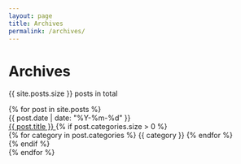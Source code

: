 ```yaml
---
layout: page
title: Archives
permalink: /archives/
---
```


<div class="archive-header">
  <h1 class="archive-title">Archives</h1>
  <p class="archive-count">{{ site.posts.size }} posts in total</p>
</div>

<div class="archive-list">
  {% for post in site.posts %}
    <div class="archive-item" data-aos="fade-up" data-aos-delay="{{ forloop.index0 | times: 100 }}">
      <div class="archive-date">
        {{ post.date | date: "%Y-%m-%d" }}
      </div>
      <div class="archive-content">
        <a href="{{ post.url | relative_url }}" class="archive-title-link">
          {{ post.title }}
        </a>
        {% if post.categories.size > 0 %}
          <div class="archive-categories">
            {% for category in post.categories %}
              <span class="category-tag">{{ category }}</span>
            {% endfor %}
          </div>
        {% endif %}
      </div>
    </div>
  {% endfor %}
</div>
